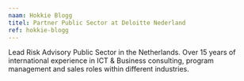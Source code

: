 ```yaml
---
naam: Hokkie Blogg
titel: Partner Public Sector at Deloitte Nederland
ref: hokkie-blogg
---
```

Lead Risk Advisory Public Sector in the Netherlands. Over 15 years of international experience in ICT & Business consulting, program management and sales roles within different industries. 


